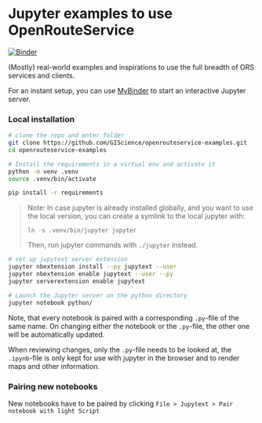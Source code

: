 # Jupyter examples to use OpenRouteService
[![Binder](https://mybinder.org/badge_logo.svg)](https://mybinder.org/v2/gh/GIScience/openrouteservice-examples/master?filepath=python)

(Mostly) real-world examples and inspirations to use the full breadth of ORS services and clients.

For an instant setup, you can use [MyBinder](https://mybinder.org/v2/gh/GIScience/openrouteservice-examples/master?filepath=python)
to start an interactive Jupyter server.

### Local installation

```bash
# clone the repo and enter folder
git clone https://github.com/GIScience/openrouteservice-examples.git
cd openrouteservice-examples

# Install the requirements in a virtual env and activate it
python -m venv .venv
source .venv/bin/activate

pip install -r requirements
```

> Note: In case jupyter is already installed globally, and you want to use the local version, you can create a symlink to
> the local jupyter with:
>
>`ln -s .venv/bin/jupyter jupyter`
> 
> Then, run jupyter commands with `./jupyter` instead. 

```bash
# set up jupytext server extension
jupyter nbextension install --py jupytext --user
jupyter nbextension enable jupytext --user --py
jupyter serverextension enable jupytext

# Launch the Jupyter server on the python directory
jupyter notebook python/
```

Note, that every notebook is paired with a corresponding `.py`-file of the same name.
On changing either the notebook or the `.py`-file, the other one will be automatically updated.

When reviewing changes, only the `.py`-file needs to be looked at, the
`.ipynb`-file is only kept for use with jupyter in the browser and to render
maps and other information.

### Pairing new notebooks
New notebooks have to be paired by clicking `File > Jupytext > Pair notebook with light Script`
